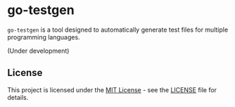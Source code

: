 # go-testgen

`go-testgen` is a tool designed to automatically generate test files for multiple programming languages.

(Under development)

## License

This project is licensed under the [MIT License](https://opensource.org/license/mit) - see the [LICENSE](LICENSE) file for details.
